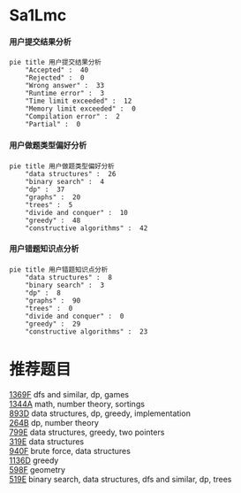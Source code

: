 # Sa1Lmc

<!-- tabs:start -->



#### **用户提交结果分析**

```mermaid
pie title 用户提交结果分析
    "Accepted" :  40
    "Rejected" :  0
    "Wrong answer" :  33
    "Runtime error" :  3
    "Time limit exceeded" :  12
    "Memory limit exceeded" :  0
    "Compilation error" :  2
    "Partial" :  0
```

#### **用户做题类型偏好分析**

```mermaid
pie title 用户做题类型偏好分析
    "data structures" :  26
    "binary search" :  4
    "dp" :  37
    "graphs" :  20
    "trees" :  5
    "divide and conquer" :  10
    "greedy" :  48
    "constructive algorithms" :  42
```
#### **用户错题知识点分析**

```mermaid
pie title 用户错题知识点分析
    "data structures" :  8
    "binary search" :  3
    "dp" :  8
    "graphs" :  90
    "trees" :  0
    "divide and conquer" :  0
    "greedy" :  29
    "constructive algorithms" :  23
```



<!-- tabs:end -->
# 推荐题目
[1369F](https://codeforces.com/contest/1369/problem/F)		dfs and similar,
                        dp,
                        games		  
[1344A](https://codeforces.com/contest/1344/problem/A)		math,
                        number theory,
                        sortings		  
[893D](https://codeforces.com/contest/893/problem/D)		data structures,
                        dp,
                        greedy,
                        implementation		  
[264B](https://codeforces.com/contest/264/problem/B)		dp,
                        number theory		  
[799E](https://codeforces.com/contest/799/problem/E)		data structures,
                        greedy,
                        two pointers		  
[319E](https://codeforces.com/contest/319/problem/E)		data structures		  
[940F](https://codeforces.com/contest/940/problem/F)		brute force,
                        data structures		  
[1136D](https://codeforces.com/contest/1136/problem/D)		greedy		  
[598F](https://codeforces.com/contest/598/problem/F)		geometry		  
[519E](https://codeforces.com/contest/519/problem/E)		binary search,
                        data structures,
                        dfs and similar,
                        dp,
                        trees		  
